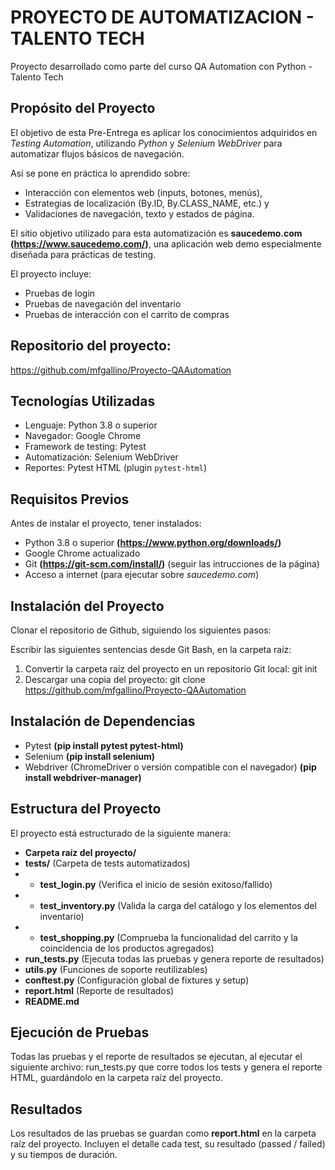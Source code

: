# PROYECTO DE AUTOMATIZACION - TALENTO TECH

Proyecto desarrollado como parte del curso QA Automation con Python - Talento Tech

## Propósito del Proyecto
El objetivo de esta Pre-Entrega es aplicar los conocimientos adquiridos en *Testing Automation*, utilizando *Python* y *Selenium WebDriver* para automatizar flujos básicos de navegación. 

Así se pone en práctica lo aprendido sobre:
- Interacción con elementos web (inputs, botones, menús), 
- Estrategias de localización (By.ID, By.CLASS_NAME, etc.) y 
- Validaciones de navegación, texto y estados de página. 

El sitio objetivo utilizado para esta automatización es **saucedemo.com (https://www.saucedemo.com/)**, una aplicación web demo especialmente diseñada para prácticas de testing.

El proyecto incluye:
- Pruebas de login
- Pruebas de navegación del inventario
- Pruebas de interacción con el carrito de compras


## Repositorio del proyecto: 
https://github.com/mfgallino/Proyecto-QAAutomation


## Tecnologías Utilizadas
- Lenguaje:             Python 3.8 o superior 
- Navegador:            Google Chrome   
- Framework de testing: Pytest  
- Automatización:       Selenium WebDriver  
- Reportes:             Pytest HTML (plugin `pytest-html`)  


## Requisitos Previos
Antes de instalar el proyecto, tener instalados:

- Python 3.8 o superior **(https://www.python.org/downloads/)**
- Google Chrome actualizado
- Git **(https://git-scm.com/install/)** (seguir las intrucciones de la página)
- Acceso a internet (para ejecutar sobre *saucedemo.com*)


## Instalación del Proyecto
Clonar el repositorio de Github, siguiendo los siguientes pasos: 

Escribir las siguientes sentencias desde Git Bash, en la carpeta raíz:
1. Convertir la carpeta raíz del proyecto en un repositorio Git local:
git init
2. Descargar una copia del proyecto:
git clone https://github.com/mfgallino/Proyecto-QAAutomation 


## Instalación de Dependencias
- Pytest **(pip install pytest pytest-html)**
- Selenium **(pip install selenium)**
- Webdriver (ChromeDriver o versión compatible con el navegador) **(pip install webdriver-manager)**


## Estructura del Proyecto
El proyecto está estructurado de la siguiente manera:

- **Carpeta raíz del proyecto/**
- **tests/** (Carpeta de tests automatizados)
- - **test_login.py** (Verifica el inicio de sesión exitoso/fallido)    
- - **test_inventory.py** (Valida la carga del catálogo y los elementos del inventario)
- - **test_shopping.py** (Comprueba la funcionalidad del carrito y la coincidencia de los productos agregados)
- **run_tests.py** (Ejecuta todas las pruebas y genera reporte de resultados)
- **utils.py** (Funciones de soporte reutilizables)
- **conftest.py** (Configuración global de fixtures y setup)
- **report.html** (Reporte de resultados)
- **README.md**



## Ejecución de Pruebas
Todas las pruebas y el reporte de resultados se ejecutan, al ejecutar el siguiente archivo: 
run_tests.py
que corre todos los tests y genera el reporte HTML, guardándolo en la carpeta raíz del proyecto. 


## Resultados
Los resultados de las pruebas se guardan como **report.html** en la carpeta raíz del proyecto.
Incluyen el detalle cada test, su resultado (passed / failed) y su tiempos de duración.